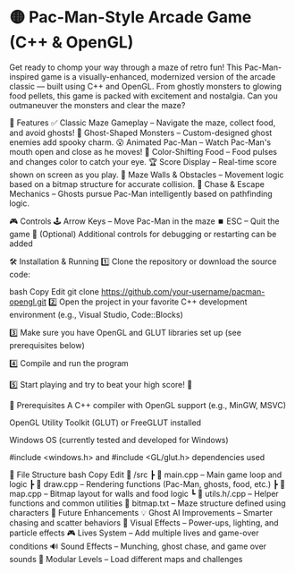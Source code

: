 # 🟡 Pac-Man-Style Arcade Game (C++ & OpenGL)
Get ready to chomp your way through a maze of retro fun! This Pac-Man-inspired game is a visually-enhanced, modernized version of the arcade classic — built using C++ and OpenGL. From ghostly monsters to glowing food pellets, this game is packed with excitement and nostalgia. Can you outmaneuver the monsters and clear the maze?

🚀 Features
✅ Classic Maze Gameplay – Navigate the maze, collect food, and avoid ghosts!
👻 Ghost-Shaped Monsters – Custom-designed ghost enemies add spooky charm.
😮 Animated Pac-Man – Watch Pac-Man's mouth open and close as he moves!
🌈 Color-Shifting Food – Food pulses and changes color to catch your eye.
🏆 Score Display – Real-time score shown on screen as you play.
🧱 Maze Walls & Obstacles – Movement logic based on a bitmap structure for accurate collision.
🎯 Chase & Escape Mechanics – Ghosts pursue Pac-Man intelligently based on pathfinding logic.

🎮 Controls
🕹 Arrow Keys – Move Pac-Man in the maze
⏹ ESC – Quit the game
🔁 (Optional) Additional controls for debugging or restarting can be added

🛠 Installation & Running
1️⃣ Clone the repository or download the source code:

bash
Copy
Edit
git clone https://github.com/your-username/pacman-opengl.git
2️⃣ Open the project in your favorite C++ development environment (e.g., Visual Studio, Code::Blocks)

3️⃣ Make sure you have OpenGL and GLUT libraries set up (see prerequisites below)

4️⃣ Compile and run the program

5️⃣ Start playing and try to beat your high score! 🎯

📌 Prerequisites
A C++ compiler with OpenGL support (e.g., MinGW, MSVC)

OpenGL Utility Toolkit (GLUT) or FreeGLUT installed

Windows OS (currently tested and developed for Windows)

#include <windows.h> and #include <GL/glut.h> dependencies used

📂 File Structure
bash
Copy
Edit
📁 /src
 ┣ 📄 main.cpp            – Main game loop and logic
 ┣ 📄 draw.cpp            – Rendering functions (Pac-Man, ghosts, food, etc.)
 ┣ 📄 map.cpp             – Bitmap layout for walls and food logic
 ┗ 📄 utils.h/.cpp        – Helper functions and common utilities
📄 bitmap.txt             – Maze structure defined using characters
🌟 Future Enhancements
💡 Ghost AI Improvements – Smarter chasing and scatter behaviors
🎨 Visual Effects – Power-ups, lighting, and particle effects
🎮 Lives System – Add multiple lives and game-over conditions
🔊 Sound Effects – Munching, ghost chase, and game over sounds
🧩 Modular Levels – Load different maps and challenges
